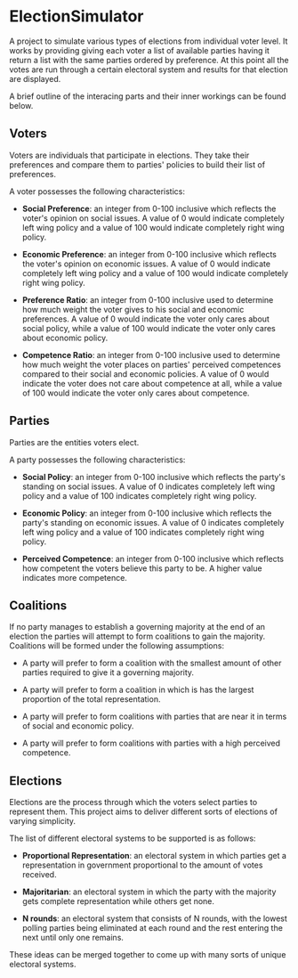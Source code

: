 ElectionSimulator
=================

A project to simulate various types of elections from individual voter level. It works by providing giving each voter a list of available parties having it return a list with the same parties ordered by preference. At this point all the votes are run through a certain electoral system and results for that election are displayed.

A brief outline of the interacing parts and their inner workings can be found below.


Voters
------
Voters are individuals that participate in elections. They take their preferences and compare them to parties' policies to build their list of preferences.

A voter possesses the following characteristics:

 * **Social Preference**: an integer from 0-100 inclusive which reflects the voter's opinion on social issues. A value of 0 would indicate completely left wing policy and a value of 100 would indicate completely right wing policy.

 * **Economic Preference**: an integer from 0-100 inclusive which reflects the voter's opinion on economic issues. A value of 0 would indicate completely left wing policy and a value of 100 would indicate completely right wing policy.

 * **Preference Ratio**: an integer from 0-100 inclusive used to determine how much weight the voter gives to his social and economic preferences. A value of 0 would indicate the voter only cares about social policy, while a value of 100 would indicate the voter only cares about economic policy.

 * **Competence Ratio**: an integer from 0-100 inclusive used to determine how much weight the voter places on parties' perceived competences compared to their social and economic policies. A value of 0 would indicate the voter does not care about competence at all, while a value of 100 would indicate the voter only cares about competence.


Parties
-------
Parties are the entities voters elect.

A party possesses the following characteristics:

  * **Social Policy**: an integer from 0-100 inclusive which reflects the party's standing on social issues. A value of 0 indicates completely left wing policy and a value of 100 indicates completely right wing policy.

  * **Economic Policy**: an integer from 0-100 inclusive which reflects the party's standing on economic issues. A value of 0 indicates completely left wing policy and a value of 100 indicates completely right wing policy.

  * **Perceived Competence**: an integer from 0-100 inclusive which reflects how competent the voters believe this party to be. A higher value indicates more competence.


Coalitions
----------
If no party manages to establish a governing majority at the end of an election the parties will attempt to form coalitions to gain the majority. Coalitions will be formed under the following assumptions:

  * A party will prefer to form a coalition with the smallest amount of other parties required to give it a governing majority.

  * A party will prefer to form a coalition in which is has the largest proportion of the total representation.

  * A party will prefer to form coalitions with parties that are near it in terms of social and economic policy.

  * A party will prefer to form coalitions with parties with a high perceived competence.


Elections
---------
Elections are the process through which the voters select parties to represent them. This project aims to deliver different sorts of elections of varying simplicity.

The list of different electoral systems to be supported is as follows:

  * **Proportional Representation**: an electoral system in which parties get a representation in government proportional to the amount of votes received.

  * **Majoritarian**: an electoral system in which the party with the majority gets complete representation while others get none.

  * **N rounds**: an electoral system that consists of N rounds, with the lowest polling parties being eliminated at each round and the rest entering the next until only one remains.


 These ideas can be merged together to come up with many sorts of unique electoral systems.